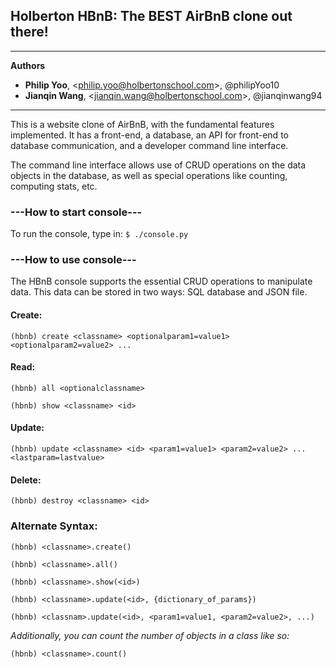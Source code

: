 ## Holberton HBnB: The BEST AirBnB clone out there!

----------------------------------------

**Authors**
- **Philip Yoo**, \<philip.yoo@holbertonschool.com>, @philipYoo10
- **Jianqin Wang**, \<jianqin.wang@holbertonschool.com>, @jianqinwang94

----------------------------------------

This is a website clone of AirBnB, with the fundamental features implemented.
It has a front-end, a database, an API for front-end to database communication,
and a developer command line interface.

The command line interface allows use of CRUD operations on the data objects in
the database, as well as special operations like counting, computing stats,
etc.


### ---How to start console---

To run the console, type in: ```$ ./console.py```

### ---How to use console---

The HBnB console supports the essential CRUD operations to manipulate data.
This data can be stored in two ways: SQL database and JSON file.


#### Create:

```(hbnb) create <classname> <optionalparam1=value1> <optionalparam2=value2> ...```


#### Read:

```(hbnb) all <optionalclassname>```

```(hbnb) show <classname> <id>```


#### Update:

```(hbnb) update <classname> <id> <param1=value1> <param2=value2> ... <lastparam=lastvalue>```


#### Delete:

```(hbnb) destroy <classname> <id>```



### Alternate Syntax:

```(hbnb) <classname>.create()```

```(hbnb) <classname>.all()```

```(hbnb) <classname>.show(<id>)```

```(hbnb) <classname>.update(<id>, {dictionary_of_params})```

```(hbnb) <classnam>.update(<id>, <param1=value1, <param2=value2>, ...)```


*Additionally, you can count the number of objects in a class like so:*

```(hbnb) <classname>.count()```
